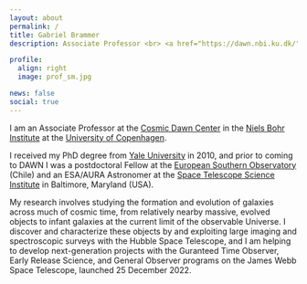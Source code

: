 ```yaml
---
layout: about
permalink: /
title: Gabriel Brammer
description: Associate Professor <br> <a href="https://dawn.nbi.ku.dk/">Cosmic Dawn Center</a>, <a href="https://www.nbi.ku.dk/english/">Niels Bohr Institute</a>, <a href="https://www.ku.dk/english/">K&oslash;benhavns Universitet</a>

profile:
  align: right
  image: prof_sm.jpg

news: false
social: true
---
```


I am an Associate Professor at the [Cosmic Dawn Center](https://dawn.nbi.ku.dk) in the [Niels Bohr Institute](https://www.nbi.ku.dk/english) at the [University of Copenhagen](https://www.ku.dk/english/).

I received my PhD degree from [Yale University](https://astronomy.yale.edu/) in 2010, and prior to coming to DAWN I was a postdoctoral Fellow at the [European Southern Observatory](https://www.eso.org/public/teles-instr/paranal-observatory/vlt/) (Chile) and an ESA/AURA Astronomer at the [Space Telescope Science Institute](https://www.stsci.edu) in Baltimore, Maryland (USA).

My research involves studying the formation and evolution of galaxies across much of cosmic time, from relatively nearby massive, evolved objects to infant galaxies at the current limit of the observable Universe.  I discover and characterize these objects by and exploiting large imaging and spectroscopic surveys with the Hubble Space Telescope, and I am helping to develop next-generation projects with the Guranteed Time Observer, Early Release Science, and General Observer programs on the James Webb Space Telescope, launched 25 December 2022.
